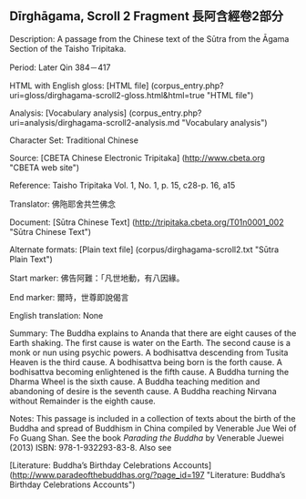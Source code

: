 ## Dīrghāgama, Scroll 2 Fragment 長阿含經卷2部分

Description: A passage from the Chinese text of the Sūtra from the Āgama Section of the Taisho Tripitaka. 

Period: Later Qin 384－417

HTML with English gloss: [HTML file] (corpus_entry.php?uri=gloss/dirghagama-scroll2-gloss.html&html=true "HTML file")

Analysis: [Vocabulary analysis] (corpus_entry.php?uri=analysis/dirghagama-scroll2-analysis.md "Vocabulary analysis")

Character Set: Traditional Chinese

Source: [CBETA Chinese Electronic Tripitaka] (http://www.cbeta.org "CBETA web site")

Reference: Taisho Tripitaka Vol. 1, No. 1, p. 15, c28-p. 16, a15

Translator: 佛陁耶舍共竺佛念

Document: [Sūtra Chinese Text] (http://tripitaka.cbeta.org/T01n0001_002 "Sūtra Chinese Text")

Alternate formats: [Plain text file] (corpus/dirghagama-scroll2.txt "Sūtra Plain Text")

Start marker: 佛告阿難：「凡世地動，有八因緣。

End marker: 爾時，世尊即說偈言

English	translation: None

Summary: The Buddha explains to Ananda that there are eight causes of the Earth shaking. The first cause is water on the Earth. The second cause is a monk or nun using psychic powers. A bodhisattva descending from Tusita Heaven is the third cause. A bodhisattva being born is the forth cause. A bodhisattva becoming enlightened is the fifth cause. A Buddha turning the Dharma Wheel is the sixth cause. A Buddha teaching medition and abandoning of desire is the seventh cause. A Buddha reaching Nirvana without Remainder is the eighth cause.

Notes: This passage is included in a collection of texts about the birth of the Buddha and spread of Buddhism in China compiled by Venerable Jue Wei of Fo Guang Shan. See the book <em>Parading the Buddha</em> by  Venerable Juewei (2013) ISBN: 978-1-932293-83-8. Also see

[Literature: Buddha’s Birthday Celebrations Accounts] (http://www.paradeofthebuddhas.org/?page_id=197 "Literature: Buddha’s Birthday Celebrations Accounts")

